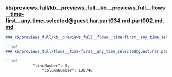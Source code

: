 ### kb/previews_full/kb__previews_full__kb__previews_full__flows__time-first__any_time_selected@guest.har.part034.md.part002.md.md

```md
### kb/previews_full/kb__previews_full__flows__time-first__any_time_selected@guest.har.part034.md.part002.md

```md
### kb/previews_full/flows__time-first__any_time_selected@guest.har.part034.md (part 002)

```md
            "lineNumber": 0,
                "columnNumber": 136746
 
```

```

```

```
